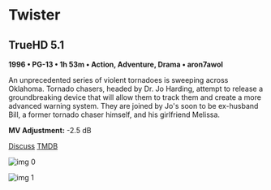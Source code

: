 # Twister

## TrueHD 5.1

**1996 • PG-13 • 1h 53m • Action, Adventure, Drama • aron7awol**

An unprecedented series of violent tornadoes is sweeping across Oklahoma. Tornado chasers, headed by Dr. Jo Harding, attempt to release a groundbreaking device that will allow them to track them and create a more advanced warning system. They are joined by Jo's soon to be ex-husband Bill, a former tornado chaser himself, and his girlfriend Melissa.

**MV Adjustment:** -2.5 dB

[Discuss](https://www.avsforum.com/threads/bass-eq-for-filtered-movies.2995212/post-58498402)  [TMDB](664)

![img 0](https://i.imgur.com/EyQK0xY.jpg)

![img 1](https://i.imgur.com/ooX90rF.png)

